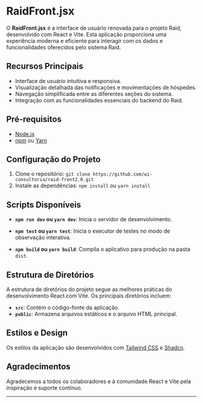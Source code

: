# RaidFront.jsx

O **RaidFront.jsx** é a interface de usuário renovada para o projeto Raid, desenvolvido com React e Vite. Esta aplicação proporciona uma experiência moderna e eficiente para interagir com os dados e funcionalidades oferecidos pelo sistema Raid.

## Recursos Principais

- Interface de usuário intuitiva e responsiva.
- Visualização detalhada das notificações e movimentações de hóspedes.
- Navegação simplificada entre as diferentes seções do sistema.
- Integração com as funcionalidades essenciais do backend do Raid.

## Pré-requisitos

- [Node.js](https://nodejs.org/)
- [npm](https://www.npmjs.com/) ou [Yarn](https://yarnpkg.com/)

## Configuração do Projeto

1. Clone o repositório: `git clone https://github.com/wi-consultoria/raid-front2.0.git`
2. Instale as dependências: `npm install` ou `yarn install`

## Scripts Disponíveis

- **`npm run dev` ou `yarn dev`**: Inicia o servidor de desenvolvimento.
  
- **`npm test` ou `yarn test`**: Inicia o executor de testes no modo de observação interativa.
  
- **`npm build` ou `yarn build`**: Compila o aplicativo para produção na pasta `dist`.

## Estrutura de Diretórios

A estrutura de diretórios do projeto segue as melhores práticas do desenvolvimento React com Vite. Os principais diretórios incluem:

- **`src`**: Contém o código-fonte da aplicação.
- **`public`**: Armazena arquivos estáticos e o arquivo HTML principal.

## Estilos e Design

Os estilos da aplicação são desenvolvidos com [Tailwind CSS](https://tailwindcss.com/) e [Shadcn](https://ui.shadcn.com/).


## Agradecimentos

Agradecemos a todos os colaboradores e à comunidade React e Vite pela inspiração e suporte contínuo.

--- 
